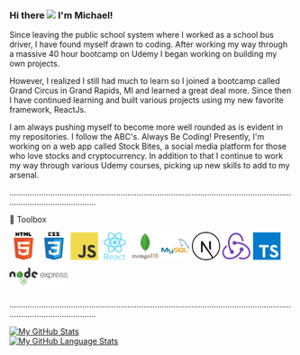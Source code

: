 ### Hi there <img src = "https://raw.githubusercontent.com/nixin72/nixin72/master/wave.gif" width = 30px/> I'm Michael!

Since leaving the public school system where I worked as a school bus driver, I have found myself drawn to coding. After working my way through a massive 40 hour bootcamp on Udemy I began working on building my own projects. 

However, I realized I still had much to learn so I joined a bootcamp called Grand Circus in Grand Rapids, MI and learned a great deal more. Since then I have continued learning and built various projects using my new favorite framework, ReactJs. 

I am always pushing myself to become more well rounded as is evident in my repositories. I follow the ABC's. Always Be Coding! Presently, I'm working on a web app called Stock Bites, a social media platform for those who love stocks and cryptocurrency. In addition to that I continue to work my way through various Udemy courses, picking up new skills to add to my arsenal. 

..................................................................................................................................................................

🧰 Toolbox 


<img src="https://github.com/devicons/devicon/blob/master/icons/html5/html5-original-wordmark.svg" width=50px alt='html logo'/> <img src = 'https://github.com/devicons/devicon/blob/master/icons/css3/css3-original-wordmark.svg' alt='css logo' width= 50px/> <img src = 'https://github.com/devicons/devicon/blob/master/icons/javascript/javascript-original.svg' width= 50px alt='javascript logo'/> <img src= 'https://github.com/devicons/devicon/blob/master/icons/react/react-original-wordmark.svg' width= 50px alt='react logo' /> <img src='https://github.com/devicons/devicon/blob/master/icons/mongodb/mongodb-original-wordmark.svg' width=50px alt='mongodb logo'/> <img src='https://github.com/devicons/devicon/blob/master/icons/mysql/mysql-original-wordmark.svg' width= 50px alt='mysql logo'/> <img src='https://github.com/devicons/devicon/blob/master/icons/nextjs/nextjs-line.svg' width= 50pxl alt='nextjs logo' style= 'background-color: white'/> <img src = 'https://github.com/devicons/devicon/blob/master/icons/redux/redux-original.svg' width= 50px alt = 'redux logo' /> <img src = 'https://github.com/devicons/devicon/blob/master/icons/typescript/typescript-original.svg' width=50px alt= 'typescript logo' /> <img src = 'https://github.com/devicons/devicon/blob/master/icons/nodejs/nodejs-original-wordmark.svg' width= 50px alt="nodejs logo"/>  <img src = 'https://github.com/devicons/devicon/blob/master/icons/express/express-original-wordmark.svg' width= 50px alt='express logo'/>


..................................................................................................................................................................

[![My GitHub Stats](https://github-readme-stats.vercel.app/api/?username=tnt928&count_private=true&theme=tokyonight&showicons=true)]()<br/>
[![My GitHub Language Stats](https://github-readme-stats.vercel.app/api/top-langs/?username=tnt928&langs_count=5&theme=tokyonight)]()



<!--
**TNT928/tnt928** is a ✨ _special_ ✨ repository because its `README.md` (this file) appears on your GitHub profile.

Here are some ideas to get you started:

- 🔭 I’m currently working on ...
- 🌱 I’m currently learning ...
- 👯 I’m looking to collaborate on ...
- 🤔 I’m looking for help with ...
- 💬 Ask me about ...
- 📫 How to reach me: ...
- 😄 Pronouns: ...
- ⚡ Fun fact: ...
-->
